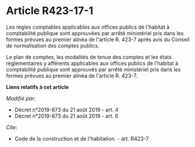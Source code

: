 # Article R423-17-1

Les règles comptables applicables aux offices publics de l'habitat à comptabilité publique sont approuvées par arrêté
ministériel pris dans les formes prévues au premier alinéa de l'article R. 423-7 après avis du Conseil de normalisation des
comptes publics.

Le plan de comptes, les modalités de tenue des comptes et les états réglementaires y afférents applicables aux offices
publics de l'habitat à comptabilité publique sont approuvés par arrêté ministériel pris dans les formes prévues au premier
alinéa de l'article R. 423-7.

**Liens relatifs à cet article**

_Modifié par_:

  - Décret n°2019-873 du 21 août 2019 - art. 4
  - Décret n°2019-873 du 21 août 2019 - art. 6

_Cite_:

  - Code de la construction et de l'habitation. - art. R423-7
